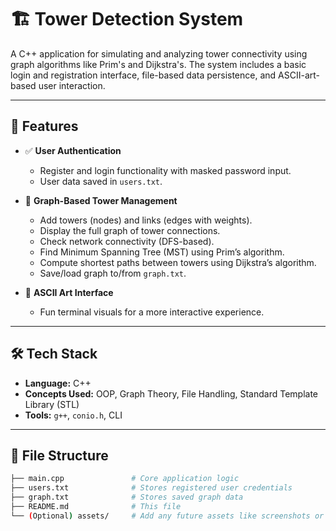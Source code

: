 # 🏗️ Tower Detection System

A C++ application for simulating and analyzing tower connectivity using graph algorithms like Prim's and Dijkstra's. The system includes a basic login and registration interface, file-based data persistence, and ASCII-art-based user interaction.

---

## 🚀 Features

- ✅ **User Authentication**
  - Register and login functionality with masked password input.
  - User data saved in `users.txt`.

- 🧠 **Graph-Based Tower Management**
  - Add towers (nodes) and links (edges with weights).
  - Display the full graph of tower connections.
  - Check network connectivity (DFS-based).
  - Find Minimum Spanning Tree (MST) using Prim’s algorithm.
  - Compute shortest paths between towers using Dijkstra’s algorithm.
  - Save/load graph to/from `graph.txt`.

- 🎨 **ASCII Art Interface**
  - Fun terminal visuals for a more interactive experience.

---

## 🛠️ Tech Stack

- **Language:** C++
- **Concepts Used:** OOP, Graph Theory, File Handling, Standard Template Library (STL)
- **Tools:** `g++`, `conio.h`, CLI

---

## 📂 File Structure

```bash
├── main.cpp               # Core application logic
├── users.txt              # Stores registered user credentials
├── graph.txt              # Stores saved graph data
├── README.md              # This file
└── (Optional) assets/     # Add any future assets like screenshots or diagrams
